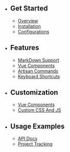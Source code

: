 - ## Get Started
    - [Overview](/docs/{{version}}/overview)
    - [Installation](/docs/{{version}}/installation)
    - [Configurations](/docs/{{version}}/configurations)
- ## Features
    - [MarkDown Support](/docs/{{version}}/markdown-support)
    - [Vue Components](/docs/{{version}}/vue-components-support)
    - [Artisan Commands](/docs/{{version}}/artisan-commands)
    - [Keyboard Shortcuts](/docs/{{version}}/keyboard-shortcuts)
- ## Customization
    - [Vue Components](/docs/{{version}}/vue-components-customization)
    - [Custom CSS And JS](/docs/{{version}}/custom-css-and-js)
- ## Usage Examples
    - [API Docs](/docs/{{version}}/example-api-docs)
    - [Project Tracking](/docs/{{version}}/example-project-tracking)